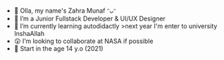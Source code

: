 - 👋 Olla, my name's Zahra Munaf ᵔᴗᵔ
- 👀 I’m a Junior Fullstack Developer & UI/UX Designer
- 🌱 I’m currently learning autodidactly >next year I'm enter to university InshaAllah
- 😲 I’m looking to collaborate at NASA if possible
- 🤺 Start in the age 14 y.o (2021)

<!---
munafzahra/munafzahra is a ✨ special ✨ repository because its `README.md` (this file) appears on your GitHub profile.
You can click the Preview link to take a look at your changes.
--->

